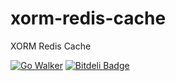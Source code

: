 xorm-redis-cache
================

XORM Redis Cache


[![Go Walker](http://gowalker.org/api/v1/badge)](http://gowalker.org/github.com/go-xorm/xorm-redis-cache) [![Bitdeli Badge](https://d2weczhvl823v0.cloudfront.net/lunny/xorm/trend.png)](https://bitdeli.com/free "Bitdeli Badge")

